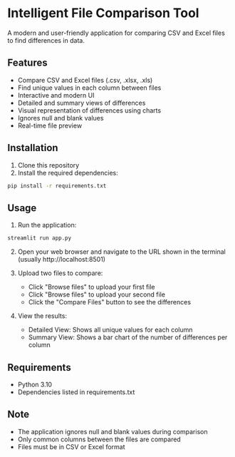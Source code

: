 # Intelligent File Comparison Tool

A modern and user-friendly application for comparing CSV and Excel files to find differences in data.

## Features

- Compare CSV and Excel files (.csv, .xlsx, .xls)
- Find unique values in each column between files
- Interactive and modern UI
- Detailed and summary views of differences
- Visual representation of differences using charts
- Ignores null and blank values
- Real-time file preview

## Installation

1. Clone this repository
2. Install the required dependencies:
```bash
pip install -r requirements.txt
```

## Usage

1. Run the application:
```bash
streamlit run app.py
```

2. Open your web browser and navigate to the URL shown in the terminal (usually http://localhost:8501)

3. Upload two files to compare:
   - Click "Browse files" to upload your first file
   - Click "Browse files" to upload your second file
   - Click the "Compare Files" button to see the differences

4. View the results:
   - Detailed View: Shows all unique values for each column
   - Summary View: Shows a bar chart of the number of differences per column

## Requirements

- Python 3.10
- Dependencies listed in requirements.txt

## Note

- The application ignores null and blank values during comparison
- Only common columns between the files are compared
- Files must be in CSV or Excel format 
